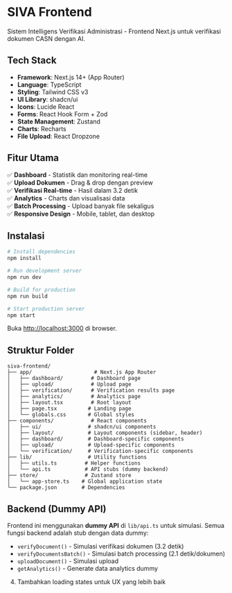 # SIVA Frontend

Sistem Intelligens Verifikasi Administrasi - Frontend Next.js untuk verifikasi dokumen CASN dengan AI.

## Tech Stack

- **Framework**: Next.js 14+ (App Router)
- **Language**: TypeScript
- **Styling**: Tailwind CSS v3
- **UI Library**: shadcn/ui
- **Icons**: Lucide React
- **Forms**: React Hook Form + Zod
- **State Management**: Zustand
- **Charts**: Recharts
- **File Upload**: React Dropzone

## Fitur Utama

✅ **Dashboard** - Statistik dan monitoring real-time  
✅ **Upload Dokumen** - Drag & drop dengan preview  
✅ **Verifikasi Real-time** - Hasil dalam 3.2 detik  
✅ **Analytics** - Charts dan visualisasi data  
✅ **Batch Processing** - Upload banyak file sekaligus  
✅ **Responsive Design** - Mobile, tablet, dan desktop  

## Instalasi

```bash
# Install dependencies
npm install

# Run development server
npm run dev

# Build for production
npm run build

# Start production server
npm start
```

Buka [http://localhost:3000](http://localhost:3000) di browser.

## Struktur Folder

```
siva-frontend/
├── app/                    # Next.js App Router
│   ├── dashboard/         # Dashboard page
│   ├── upload/            # Upload page
│   ├── verification/      # Verification results page
│   ├── analytics/         # Analytics page
│   ├── layout.tsx         # Root layout
│   ├── page.tsx          # Landing page
│   └── globals.css       # Global styles
├── components/            # React components
│   ├── ui/               # shadcn/ui components
│   ├── layout/           # Layout components (sidebar, header)
│   ├── dashboard/        # Dashboard-specific components
│   ├── upload/           # Upload-specific components
│   └── verification/     # Verification-specific components
├── lib/                  # Utility functions
│   ├── utils.ts         # Helper functions
│   └── api.ts           # API stubs (dummy backend)
├── store/               # Zustand store
│   └── app-store.ts    # Global application state
└── package.json        # Dependencies
```

## Backend (Dummy API)

Frontend ini menggunakan **dummy API** di `lib/api.ts` untuk simulasi. Semua fungsi backend adalah stub dengan data dummy:

- `verifyDocument()` - Simulasi verifikasi dokumen (3.2 detik)
- `verifyDocumentsBatch()` - Simulasi batch processing (2.1 detik/dokumen)
- `uploadDocument()` - Simulasi upload
- `getAnalytics()` - Generate data analytics dummy

4. Tambahkan loading states untuk UX yang lebih baik
